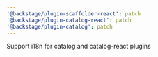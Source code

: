 ```yaml
---
'@backstage/plugin-scaffolder-react': patch
'@backstage/plugin-catalog-react': patch
'@backstage/plugin-catalog': patch
---
```


Support i18n for catalog and catalog-react plugins
